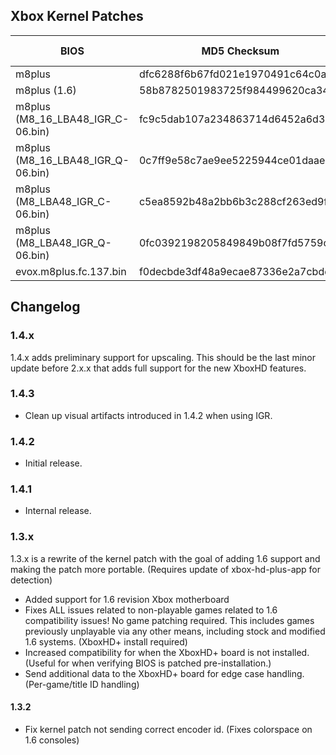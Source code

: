 ## Xbox Kernel Patches

| BIOS                                  | MD5 Checksum                     | Patch Version | Status      | IPS Patch | Guide |
| ------------------------------------- | -------------------------------- | ------------- | ----------- | --------- | ----- |
| m8plus                                | dfc6288f6b67fd021e1970491c64c0a0 |         1.4.3 | Verified    | [Link](https://github.com/MakeMHz/xbox-hd-plus/raw/master/patches/ips/m8plus.ips) | [Link](https://github.com/MakeMHz/xbox-hd-plus/blob/master/manual/Kernel%20Patch%20-%20m8plus.md)  |
| m8plus (1.6)                          | 58b8782501983725f984499620ca342b |         1.4.3 | Verified    | [Link](https://github.com/MakeMHz/xbox-hd-plus/raw/master/patches/ips/m8plus.ips) | [Link](https://github.com/MakeMHz/xbox-hd-plus/blob/master/manual/Kernel%20Patch%20-%20m8plus.md)  |
| m8plus (M8_16_LBA48_IGR_C-06.bin)     | fc9c5dab107a234863714d6452a6d3bb |         1.4.3 | Verified    | [Link](https://github.com/MakeMHz/xbox-hd-plus/raw/master/patches/ips/m8plus.ips) | [Link](https://github.com/MakeMHz/xbox-hd-plus/blob/master/manual/Kernel%20Patch%20-%20m8plus.md)  |
| m8plus (M8_16_LBA48_IGR_Q-06.bin)     | 0c7ff9e58c7ae9ee5225944ce01daae1 |         1.4.3 | Verified    | [Link](https://github.com/MakeMHz/xbox-hd-plus/raw/master/patches/ips/m8plus.ips) | [Link](https://github.com/MakeMHz/xbox-hd-plus/blob/master/manual/Kernel%20Patch%20-%20m8plus.md)  |
| m8plus (M8_LBA48_IGR_C-06.bin)        | c5ea8592b48a2bb6b3c288cf263ed9f3 |         1.4.3 | Verified    | [Link](https://github.com/MakeMHz/xbox-hd-plus/raw/master/patches/ips/m8plus.ips) | [Link](https://github.com/MakeMHz/xbox-hd-plus/blob/master/manual/Kernel%20Patch%20-%20m8plus.md)  |
| m8plus (M8_LBA48_IGR_Q-06.bin)        | 0fc0392198205849849b08f7fd5759c1 |         1.4.3 | Verified    | [Link](https://github.com/MakeMHz/xbox-hd-plus/raw/master/patches/ips/m8plus.ips) | [Link](https://github.com/MakeMHz/xbox-hd-plus/blob/master/manual/Kernel%20Patch%20-%20m8plus.md)  |
| evox.m8plus.fc.137.bin                | f0decbde3df48a9ecae87336e2a7cbdd |         1.4.3 | Verified    | [Link](https://github.com/MakeMHz/xbox-hd-plus/raw/master/patches/ips/m8plus.ips) | [Link](https://github.com/MakeMHz/xbox-hd-plus/blob/master/manual/Kernel%20Patch%20-%20m8plus.md)  |

## Changelog

### 1.4.x
1.4.x adds preliminary support for upscaling. This should be the last minor update before 2.x.x that adds full support for the new XboxHD features.

### 1.4.3
  *  Clean up visual artifacts introduced in 1.4.2 when using IGR.

### 1.4.2
  *  Initial release.

### 1.4.1
  *  Internal release.

### 1.3.x
1.3.x is a rewrite of the kernel patch with the goal of adding 1.6 support and making the patch more portable. (Requires update of xbox-hd-plus-app for detection)
  *  Added support for 1.6 revision Xbox motherboard
  *  Fixes ALL issues related to non-playable games related to 1.6 compatibility issues! No game patching required. This includes games previously unplayable via any other means, including stock and modified 1.6 systems. (XboxHD+ install required)
  *  Increased compatibility for when the XboxHD+ board is not installed. (Useful for when verifying BIOS is patched pre-installation.)
  *  Send additional data to the XboxHD+ board for edge case handling. (Per-game/title ID handling)

#### 1.3.2
  *  Fix kernel patch not sending correct encoder id. (Fixes colorspace on 1.6 consoles)

